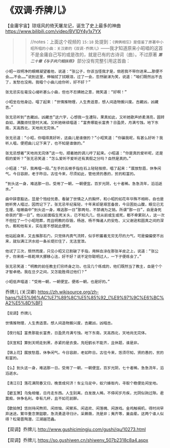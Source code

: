 
# 《双调·乔牌儿》

【金庸宇宙】琼瑶风的倚天屠龙记，诞生了史上最多的神曲 https://www.bilibili.com/video/BV1DY4y1x7YX
>> //notes：上面这个视频的 `15:18` 处提到：`《俩俩相忘》是借鉴了原著中小昭所唱的小曲：关汉卿的《双调·乔牌儿》`——我才知道原来小昭唱的这首不是金庸自己写的或是改的，就是已有的古诗词（曲）。不过原著 ***`第二十章《与子共穴相扶将》`*** 部分没有完整引用这首曲：
```console
小昭一双明净的眼睛凝望着他，说道：“张公子，你该当怪我才是，倘若我不带你进来……那便不会……不会……”说到这里，伸袖拭了拭眼泪，过了一会，忽然破涕为笑，说道：“咱们既然出不去了，发愁也没用。我唱个小曲儿给你听，好不好？”

张无忌实在毫没心绪听甚么小曲，但也不忍拂她之意，微笑道：“好啊！”

小昭坐在他身边，唱了起来：“世情推物理，人生贵适意，想人间造物搬兴废。吉藏凶，凶藏吉。”

张无忌听到“吉藏凶，凶藏吉”这六字，心想我一生遭际，果真如此，又听她歌声娇柔清亮，圆转自如，满腹烦忧登时大减。又听她继续唱道：“富贵哪能长富贵？日盈昃，月满亏蚀。地下东南，天高西北，天地尚无完体。”

张无忌道：“小昭，你唱得真好听，这曲儿是谁做的？”小昭笑道：“你骗我呢，有甚么好听？我听人唱，便把曲儿记下来了，也不知是谁做的。”

张无忌想着“天地尚无完体”这一句，顺着她的调儿哼了起来。小昭道：“你是真的爱听呢，还是假的爱听？”张无忌笑道：“怎么爱听不爱听还有真假之分吗？自然是真的。”

小昭道：“好，我再唱一段。”左手的五根手指在石上轻轻按捺，唱了起来：“展放愁眉，休争闲气。今日容颜，老于昨日。古往今来，尽须如此，管他贤的愚的，贫的和富的。

“到头这一身，难逃那一日。受用了一朝，一朝便宜。百岁光阴，七十者稀。急急流年，滔滔逝水。”

曲中辞意豁达，显是个饱经忧患、看破了世情之人的胸怀，和小昭的如花年华殊不相称，自也是她听旁人唱过，因而记下了。张无忌年纪虽轻，十年来却是艰苦备尝，今日困处山腹，眼见已无生理，咀嚼曲中“到头这一身，难逃那一日”那两句，不禁魂为之销。所谓“那一日”，自是身死命丧的“那一日”。他以前面临生死关头，已不知凡几，但从前或生或死，都不牵累别人，这一次不但拉了一个小昭陪葬，而且明教的存毁，杨逍、杨不悔诸人的安危、义父谢逊和圆真之间的深仇，都和他有关，实在是不想就此便死。

他站起身来，又去推那石门，只觉体内真气流转，似乎积蓄着无穷无尽的力气，可是偏偏使不出来，就似满江洪水给一条长堤拦住了，无法宣泄。

他试了三次，颓然而废，只见小昭又已割破了手指，用鲜血涂在那张羊皮之上，说道：“张公子，你来练一练乾坤大挪移心法，好不好？说不定你聪明过人，一下子便练会了。”

张无忌笑道：“明教的前任教主们穷终身之功，也没几个练成的，他们既然当了教主，自是个个才智卓绝。我在旦夕之间，又怎能胜得过他们？”

小昭低声唱道：“受用一朝，一朝便宜。便练一朝，也是好的。”
```

乔牌儿 (关汉卿) https://zh.wikisource.org/zh-hans/%E5%96%AC%E7%89%8C%E5%85%92_(%E9%97%9C%E6%BC%A2%E5%8D%BF)
```console
【双调】乔牌儿

世情推物理，人生贵适意。想人间造物搬兴废，吉藏凶，凶暗吉。

【夜行船】富贵那能长富贵，日盈昃月满亏蚀。地下东南，天高西北，天地尚无完体。

【庆宣和】算到天明走到黑，赤紧的是衣食。凫短鹤长不能齐，且休题，谁是非。

【锦上花】展放愁眉，休争闲气。今日容颜，老如昨日。古往今来，恁须尽知，贤的愚的，贫的和富的。

【么】到头这一身，难逃那一日。受用了一朝，一朝便宜。百岁光阴，七十者稀。急急流年，滔滔逝水。

【清江引】落花满院春又归，晚景成何济！车尘马足中，蚁穴蜂衙内，寻取个稳便处闲坐地。

【碧玉箫】乌兔相催，日月走东西。人生别离，白发故人稀。不停闲岁月疾，光阴似驹过隙。君莫痴，休争名利。幸有几杯，且不如花前醉。

【歇拍煞】恁则待闲熬煎、闲烦恼、闲萦系、闲追欢、闲落魄、闲游戏。金鸡触祸机，得时间早弃迷途。繁华重念箫韶歇，急流勇退寻归计。采蕨薇，洗是非；夷齐等，巢由辈。这两个谁人似得？松菊晋陶潜，江湖越范蠡。
```

【双调】乔牌儿 http://www.gushicimingju.com/gushi/qu/10273.html

【双调】乔牌儿 https://so.gushiwen.cn/shiwenv_507b2318c8a4.aspx
